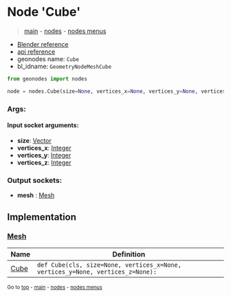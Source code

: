 # Node 'Cube'

> [main](../structure.md) - [nodes](nodes.md) - [nodes menus](nodes_menus.md)

- [Blender reference](https://docs.blender.org/manual/en/latest/modeling/geometry_nodes/mesh_primitives/cube.html)
- [api reference](https://docs.blender.org/api/current/bpy.types.GeometryNodeMeshCube.html)
- geonodes name: `Cube`
- bl_idname: `GeometryNodeMeshCube`

```python
from geonodes import nodes

node = nodes.Cube(size=None, vertices_x=None, vertices_y=None, vertices_z=None)
```

### Args:

#### Input socket arguments:

- **size**: [Vector](Vector.md)
- **vertices_x**: [Integer](Integer.md)
- **vertices_y**: [Integer](Integer.md)
- **vertices_z**: [Integer](Integer.md)

### Output sockets:

- **mesh** : [Mesh](Mesh.md)

## Implementation

### [Mesh](Mesh.md)

| Name | Definition |
|------|------------|
 | [Cube](Mesh.md#Cube-classmethod) | `def Cube(cls, size=None, vertices_x=None, vertices_y=None, vertices_z=None):` |

<sub>Go to [top](#node-{wnode.bnode.name}) - [main](../structure.md) - [nodes](nodes.md) - [nodes menus](nodes_menus.md)</sub>

